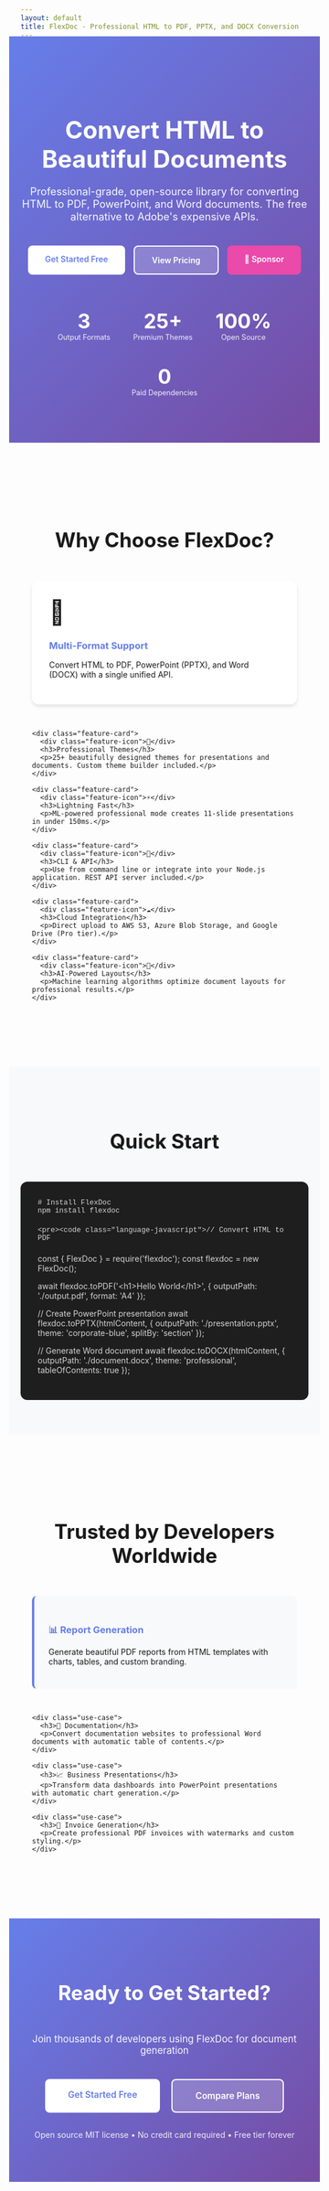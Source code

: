 ```yaml
---
layout: default
title: FlexDoc - Professional HTML to PDF, PPTX, and DOCX Conversion
---
```


<div class="hero">
  <div class="hero-content">
    <h1 class="hero-title">Convert HTML to Beautiful Documents</h1>
    <p class="hero-subtitle">
      Professional-grade, open-source library for converting HTML to PDF, PowerPoint, and Word documents.
      The free alternative to Adobe's expensive APIs.
    </p>
    <div class="hero-buttons">
      <a href="https://github.com/rakeshwfg/flexdoc" class="btn btn-primary">Get Started Free</a>
      <a href="/flexdoc/pricing" class="btn btn-secondary">View Pricing</a>
      <a href="https://github.com/sponsors/rakeshwfg" class="btn btn-sponsor">💝 Sponsor</a>
    </div>
    <div class="hero-stats">
      <div class="stat">
        <span class="stat-number">3</span>
        <span class="stat-label">Output Formats</span>
      </div>
      <div class="stat">
        <span class="stat-number">25+</span>
        <span class="stat-label">Premium Themes</span>
      </div>
      <div class="stat">
        <span class="stat-number">100%</span>
        <span class="stat-label">Open Source</span>
      </div>
      <div class="stat">
        <span class="stat-number">0</span>
        <span class="stat-label">Paid Dependencies</span>
      </div>
    </div>
  </div>
</div>

<div class="section">
  <h2 class="section-title">Why Choose FlexDoc?</h2>
  <div class="features-grid">
    <div class="feature-card">
      <div class="feature-icon">📄</div>
      <h3>Multi-Format Support</h3>
      <p>Convert HTML to PDF, PowerPoint (PPTX), and Word (DOCX) with a single unified API.</p>
    </div>

    <div class="feature-card">
      <div class="feature-icon">🎨</div>
      <h3>Professional Themes</h3>
      <p>25+ beautifully designed themes for presentations and documents. Custom theme builder included.</p>
    </div>

    <div class="feature-card">
      <div class="feature-icon">⚡</div>
      <h3>Lightning Fast</h3>
      <p>ML-powered professional mode creates 11-slide presentations in under 150ms.</p>
    </div>

    <div class="feature-card">
      <div class="feature-icon">🔧</div>
      <h3>CLI & API</h3>
      <p>Use from command line or integrate into your Node.js application. REST API server included.</p>
    </div>

    <div class="feature-card">
      <div class="feature-icon">☁️</div>
      <h3>Cloud Integration</h3>
      <p>Direct upload to AWS S3, Azure Blob Storage, and Google Drive (Pro tier).</p>
    </div>

    <div class="feature-card">
      <div class="feature-icon">🤖</div>
      <h3>AI-Powered Layouts</h3>
      <p>Machine learning algorithms optimize document layouts for professional results.</p>
    </div>
  </div>
</div>

<div class="section section-dark">
  <h2 class="section-title">Quick Start</h2>
  <div class="code-example">
    <pre><code class="language-bash"># Install FlexDoc
npm install flexdoc</code></pre>

    <pre><code class="language-javascript">// Convert HTML to PDF
const { FlexDoc } = require('flexdoc');
const flexdoc = new FlexDoc();

await flexdoc.toPDF('&lt;h1&gt;Hello World&lt;/h1&gt;', {
  outputPath: './output.pdf',
  format: 'A4'
});

// Create PowerPoint presentation
await flexdoc.toPPTX(htmlContent, {
  outputPath: './presentation.pptx',
  theme: 'corporate-blue',
  splitBy: 'section'
});

// Generate Word document
await flexdoc.toDOCX(htmlContent, {
  outputPath: './document.docx',
  theme: 'professional',
  tableOfContents: true
});</code></pre>
  </div>
</div>

<div class="section">
  <h2 class="section-title">Trusted by Developers Worldwide</h2>
  <div class="use-cases">
    <div class="use-case">
      <h3>📊 Report Generation</h3>
      <p>Generate beautiful PDF reports from HTML templates with charts, tables, and custom branding.</p>
    </div>

    <div class="use-case">
      <h3>📑 Documentation</h3>
      <p>Convert documentation websites to professional Word documents with automatic table of contents.</p>
    </div>

    <div class="use-case">
      <h3>📈 Business Presentations</h3>
      <p>Transform data dashboards into PowerPoint presentations with automatic chart generation.</p>
    </div>

    <div class="use-case">
      <h3>📧 Invoice Generation</h3>
      <p>Create professional PDF invoices with watermarks and custom styling.</p>
    </div>
  </div>
</div>

<div class="section section-cta">
  <h2 class="section-title">Ready to Get Started?</h2>
  <p class="section-subtitle">Join thousands of developers using FlexDoc for document generation</p>
  <div class="cta-buttons">
    <a href="https://github.com/rakeshwfg/flexdoc" class="btn btn-primary btn-large">Get Started Free</a>
    <a href="/flexdoc/pricing" class="btn btn-secondary btn-large">Compare Plans</a>
  </div>
  <p class="section-note">
    Open source MIT license • No credit card required • Free tier forever
  </p>
</div>

<div class="section">
  <h2 class="section-title">Support Open Source</h2>
  <p class="section-subtitle">
    FlexDoc is free and open source. If it helps your business, consider supporting development:
  </p>
  <div class="support-options">
    <a href="https://github.com/sponsors/rakeshwfg" class="support-card">
      <span class="support-icon">💝</span>
      <span class="support-title">GitHub Sponsors</span>
      <span class="support-desc">Monthly or one-time</span>
    </a>

    <a href="https://ko-fi.com/rakeshsingh16" class="support-card">
      <span class="support-icon">☕</span>
      <span class="support-title">Buy Me a Coffee</span>
      <span class="support-desc">One-time donation</span>
    </a>

    <a href="https://paypal.me/rakesh8116" class="support-card">
      <span class="support-icon">💳</span>
      <span class="support-title">PayPal</span>
      <span class="support-desc">Direct payment</span>
    </a>

    <a href="/flexdoc/pricing" class="support-card">
      <span class="support-icon">⭐</span>
      <span class="support-title">Pro Subscription</span>
      <span class="support-desc">Premium features</span>
    </a>
  </div>
</div>

<style>
.hero {
  background: linear-gradient(135deg, #667eea 0%, #764ba2 100%);
  color: white;
  padding: 80px 20px;
  text-align: center;
  margin: -20px -20px 40px -20px;
}

.hero-title {
  font-size: 3em;
  margin-bottom: 20px;
  font-weight: 700;
}

.hero-subtitle {
  font-size: 1.3em;
  margin-bottom: 40px;
  opacity: 0.95;
  max-width: 700px;
  margin-left: auto;
  margin-right: auto;
}

.hero-buttons {
  display: flex;
  gap: 15px;
  justify-content: center;
  flex-wrap: wrap;
  margin-bottom: 60px;
}

.btn {
  padding: 15px 30px;
  border-radius: 8px;
  text-decoration: none;
  font-weight: 600;
  display: inline-block;
  transition: all 0.3s ease;
}

.btn-primary {
  background: white;
  color: #667eea;
}

.btn-primary:hover {
  transform: translateY(-2px);
  box-shadow: 0 10px 20px rgba(0,0,0,0.2);
}

.btn-secondary {
  background: rgba(255,255,255,0.2);
  color: white;
  border: 2px solid white;
}

.btn-secondary:hover {
  background: rgba(255,255,255,0.3);
}

.btn-sponsor {
  background: #ea4aaa;
  color: white;
}

.btn-sponsor:hover {
  background: #d63384;
  transform: translateY(-2px);
}

.btn-large {
  padding: 18px 40px;
  font-size: 1.1em;
}

.hero-stats {
  display: flex;
  gap: 40px;
  justify-content: center;
  flex-wrap: wrap;
}

.stat {
  display: flex;
  flex-direction: column;
}

.stat-number {
  font-size: 2.5em;
  font-weight: 700;
}

.stat-label {
  font-size: 0.9em;
  opacity: 0.9;
}

.section {
  padding: 60px 20px;
  max-width: 1200px;
  margin: 0 auto;
}

.section-dark {
  background: #f8f9fa;
  margin: 40px -20px;
  padding: 60px 20px;
}

.section-cta {
  text-align: center;
  background: linear-gradient(135deg, #667eea 0%, #764ba2 100%);
  color: white;
  margin: 40px -20px;
}

.section-title {
  font-size: 2.5em;
  text-align: center;
  margin-bottom: 50px;
}

.section-subtitle {
  text-align: center;
  font-size: 1.2em;
  margin-bottom: 40px;
  opacity: 0.95;
}

.section-note {
  text-align: center;
  margin-top: 20px;
  opacity: 0.9;
}

.features-grid {
  display: grid;
  grid-template-columns: repeat(auto-fit, minmax(300px, 1fr));
  gap: 30px;
}

.feature-card {
  padding: 30px;
  border-radius: 12px;
  background: white;
  box-shadow: 0 4px 6px rgba(0,0,0,0.1);
  transition: all 0.3s ease;
}

.feature-card:hover {
  transform: translateY(-5px);
  box-shadow: 0 10px 20px rgba(0,0,0,0.15);
}

.feature-icon {
  font-size: 3em;
  margin-bottom: 15px;
}

.feature-card h3 {
  margin-bottom: 15px;
  color: #667eea;
}

.code-example {
  background: #1e1e1e;
  color: #d4d4d4;
  padding: 30px;
  border-radius: 12px;
  overflow-x: auto;
}

.code-example pre {
  margin: 0 0 20px 0;
}

.code-example code {
  font-family: 'Monaco', 'Courier New', monospace;
  font-size: 0.9em;
}

.use-cases {
  display: grid;
  grid-template-columns: repeat(auto-fit, minmax(250px, 1fr));
  gap: 30px;
}

.use-case {
  padding: 25px;
  background: #f8f9fa;
  border-radius: 8px;
  border-left: 4px solid #667eea;
}

.use-case h3 {
  margin-bottom: 10px;
  color: #667eea;
}

.cta-buttons {
  display: flex;
  gap: 20px;
  justify-content: center;
  flex-wrap: wrap;
  margin: 30px 0;
}

.support-options {
  display: grid;
  grid-template-columns: repeat(auto-fit, minmax(200px, 1fr));
  gap: 20px;
  margin-top: 40px;
}

.support-card {
  display: flex;
  flex-direction: column;
  align-items: center;
  padding: 30px;
  background: white;
  border-radius: 12px;
  box-shadow: 0 4px 6px rgba(0,0,0,0.1);
  text-decoration: none;
  color: inherit;
  transition: all 0.3s ease;
}

.support-card:hover {
  transform: translateY(-5px);
  box-shadow: 0 10px 20px rgba(0,0,0,0.15);
}

.support-icon {
  font-size: 3em;
  margin-bottom: 15px;
}

.support-title {
  font-weight: 600;
  font-size: 1.1em;
  margin-bottom: 5px;
}

.support-desc {
  font-size: 0.9em;
  color: #666;
}

@media (max-width: 768px) {
  .hero-title {
    font-size: 2em;
  }

  .hero-subtitle {
    font-size: 1.1em;
  }

  .section-title {
    font-size: 2em;
  }

  .hero-stats {
    gap: 20px;
  }
}
</style>
